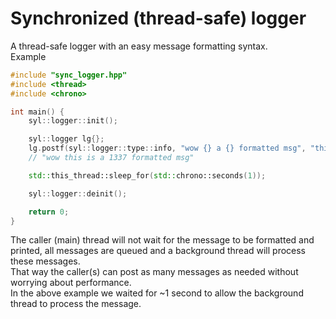 # Synchronized (thread-safe) logger
A thread-safe logger with an easy message formatting syntax.  
Example
```c++
#include "sync_logger.hpp"
#include <thread>
#include <chrono>

int main() {
    syl::logger::init();

    syl::logger lg{};
    lg.postf(syl::logger::type::info, "wow {} a {} formatted msg", "this is", 1337);
    // "wow this is a 1337 formatted msg"

    std::this_thread::sleep_for(std::chrono::seconds(1));

    syl::logger::deinit();

    return 0;
}
```

The caller (main) thread will not wait for the message to be formatted and printed, all messages are queued and a background thread will process these messages.  
That way the caller(s) can post as many messages as needed without worrying about performance.  
In the above example we waited for ~1 second to allow the background thread to process the message.  
